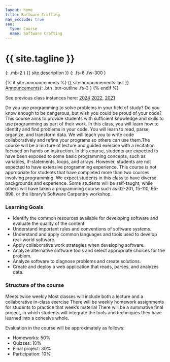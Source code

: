 ```yaml
---
layout: home
title: Software Crafting
nav_exclude: true
seo:
  type: Course
  name: Software Crafting
---
```


# {{ site.tagline }}
{: .mb-2 }
{{ site.description }}
{: .fs-6 .fw-300 }

{% if site.announcements %}
{{ site.announcements.last }}
[Announcements](announcements.md){: .btn .btn-outline .fs-3 }
{% endif %}


<!-- <img src="assets/images/crafting_software_header_noBG.png" > 

## Welcome to 17-950 Crafting Software-->

See previous class instances here: [2024](https://cmu-crafting-software.github.io/2024/) [2022](https://cmu-crafting-software.github.io/2022/), [2021](https://cmu-crafting-software.github.io/2020/)

Do you use programming to solve problems in your field of study? Do you know enough to be dangerous, but wish you could be proud of your code? This course aims to provide students with sufficient knowledge and skills to use programming as part of their work. In this class, you will learn how to identify and find problems in your code. You will learn to read, parse, organize, and transform data. We will teach you to write code collaboratively and refine your programs so others can use them.The course will be a mixture of lecture and guided exercise with a recitation focused on hands on instruction. In this course, students are expected to have been exposed to some basic programming concepts, such as variables, if-statements, loops, and arrays. However, students are not expected to have extensive programming experience. This course is not appropriate for students that have completed more than two courses involving programming. We expect students in this class to have diverse backgrounds and experience. Some students will be self-taught, while others will have taken a programming course such as 02-201, 15-110, 95-898, or the library’s Software Carpentry workshop. 

### Learning Goals

 - Identify the common resources available for developing software and evaluate the quality of the content. 
 - Understand important rules and conventions of software systems.
 - Understand and apply common languages and tools used to develop real-world software.
 - Apply collaborative work strategies when developing software.
 - Analyze alternative software tools and select appropriate choices for the problem.
 - Analyze software to diagnose problems and create solutions.
 - Create and deploy a web application that reads, parses, and analyzes data.

### Structure of the course
Meets twice weekly
Most classes will include both a lecture and a collaborative in-class exercise
There will be weekly homework assignments for students to practice that week’s material
There will be a summative final project, in which students will integrate the tools and techniques they have learned into a cohesive whole. 

Evaluation in the course will be approximately as follows:
 - Homeworks: 50%
 - Quizzes: 10%
 - Final project: 30% 
 - Participation: 10%
